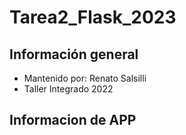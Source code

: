 # Tarea2_Flask_2023

## Información general
- Mantenido por: Renato Salsilli
- Taller Integrado 2022

## Informacion de APP 
